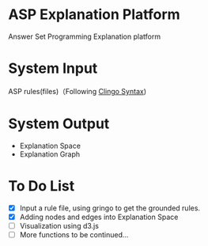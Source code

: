 # ASP Explanation Platform
Answer Set Programming Explanation platform

# System Input
ASP rules(files)（Following [Clingo Syntax](https://github.com/potassco/guide/releases/))

# System Output
- Explanation Space
- Explanation Graph

# To Do List
- [x] Input a rule file, using gringo to get the grounded rules.
- [x] Adding nodes and edges into Explanation Space
- [ ] Visualization using d3.js
- [ ] More functions to be continued...
